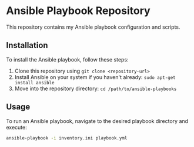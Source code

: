 # Ansible Playbook Repository

This repository contains my Ansible playbook configuration and scripts.

## Installation

To install the Ansible playbook, follow these steps:

1. Clone this repository using `git clone <repository-url>`
2. Install Ansible on your system if you haven't already: `sudo apt-get install ansible`
3. Move into the repository directory: `cd /path/to/ansible-playbooks`

## Usage

To run an Ansible playbook, navigate to the desired playbook directory and execute:

```bash
ansible-playbook -i inventory.ini playbook.yml
```
